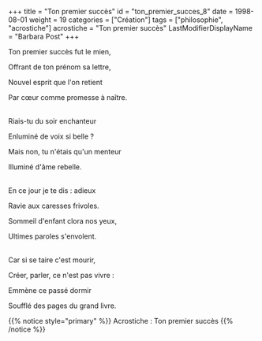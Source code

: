 +++
title = "Ton premier succès"
id = "ton_premier_succes_8"
date = 1998-08-01
weight = 19
categories = ["Création"]
tags = ["philosophie", "acrostiche"]
acrostiche = "Ton premier succès"
LastModifierDisplayName = "Barbara Post"
+++

Ton premier succès fut le mien,

Offrant de ton prénom sa lettre,

Nouvel esprit que l'on retient

Par cœur comme promesse à naître.

 \
Riais-tu du soir enchanteur

Enluminé de voix si belle ?

Mais non, tu n'étais qu'un menteur

Illuminé d'âme rebelle.

 \
En ce jour je te dis : adieux

Ravie aux caresses frivoles.

Sommeil d'enfant clora nos yeux,

Ultimes paroles s'envolent.

 \
Car si se taire c'est mourir,

Créer, parler, ce n'est pas vivre :

Emmène ce passé dormir

Soufflé des pages du grand livre.

{{% notice style="primary" %}}
Acrostiche : Ton premier succès
{{% /notice %}}
